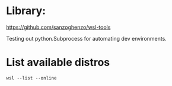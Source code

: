 # Library:
https://github.com/sanzoghenzo/wsl-tools

Testing out python.Subprocess for automating dev environments.

# List available distros
`wsl --list --online`